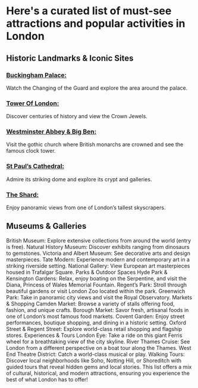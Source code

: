 # Here's a curated list of must-see attractions and popular activities in London

## Historic Landmarks & Iconic Sites

### [Buckingham Palace:](https://github.com/thingstodoinlondon/buckinghampalace)
Watch the Changing of the Guard and explore the area around the palace.

### [Tower Of London:](https://github.com/thingstodoinlondon/toweroflondon)
Discover centuries of history and view the Crown Jewels.

### [Westminster Abbey & Big Ben:](https://github.com/thingstodoinlondon/westminsterabbeyandbigben)
Visit the gothic church where British monarchs are crowned and see the famous clock tower.

### [St Paul’s Cathedral:](https://github.com/thingstodoinlondon/stpaulscathedral)
Admire its striking dome and explore its crypt and galleries.

### [The Shard:](https://github.com/thingstodoinlondon/theshard)
Enjoy panoramic views from one of London’s tallest skyscrapers.

## Museums & Galleries

British Museum: Explore extensive collections from around the world (entry is free).
Natural History Museum: Discover exhibits ranging from dinosaurs to gemstones.
Victoria and Albert Museum: See decorative arts and design masterpieces.
Tate Modern: Experience modern and contemporary art in a striking riverside setting.
National Gallery: View European art masterpieces housed in Trafalgar Square.
Parks & Outdoor Spaces
Hyde Park & Kensington Gardens: Relax, enjoy boating on the Serpentine, and visit the Diana, Princess of Wales Memorial Fountain.
Regent’s Park: Stroll through beautiful gardens or visit London Zoo located within the park.
Greenwich Park: Take in panoramic city views and visit the Royal Observatory.
Markets & Shopping
Camden Market: Browse a variety of stalls offering food, fashion, and unique crafts.
Borough Market: Savor fresh, artisanal foods in one of London’s most famous food markets.
Covent Garden: Enjoy street performances, boutique shopping, and dining in a historic setting.
Oxford Street & Regent Street: Explore world-class retail shopping and flagship stores.
Experiences & Tours
London Eye: Take a ride on this giant Ferris wheel for a breathtaking view of the city skyline.
River Thames Cruise: See London from a different perspective on a boat tour along the Thames.
West End Theatre District: Catch a world-class musical or play.
Walking Tours: Discover local neighborhoods like Soho, Notting Hill, or Shoreditch with guided tours that reveal hidden gems and local stories.
This list offers a mix of cultural, historical, and modern attractions, ensuring you experience the best of what London has to offer!
